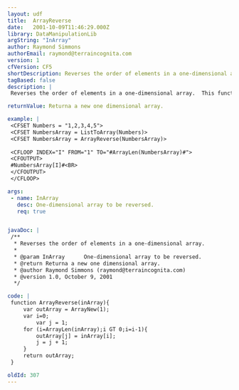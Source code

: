 ```yaml
---
layout: udf
title:  ArrayReverse
date:   2001-10-09T11:46:29.000Z
library: DataManipulationLib
argString: "InArray"
author: Raymond Simmons
authorEmail: raymond@terraincognita.com
version: 1
cfVersion: CF5
shortDescription: Reverses the order of elements in a one-dimensional array.
tagBased: false
description: |
 Reverses the order of elements in a one-dimensional array.  This function takes a one-dimensional array and returns a new one with the values from the first in reverse order.

returnValue: Returna a new one dimensional array.

example: |
 <CFSET Numbers = "1,2,3,4,5">
 <CFSET NumbersArray = ListToArray(Numbers)>
 <CFSET NumbersArray = ArrayReverse(NumbersArray)>
 
 <CFLOOP INDEX="I" FROM="1" TO="#ArrayLen(NumbersArray)#">
 <CFOUTPUT>
 #NumbersArray[I]#<BR>
 </CFOUTPUT>
 </CFLOOP>

args:
 - name: InArray
   desc: One-dimensional array to be reversed.
   req: true


javaDoc: |
 /**
  * Reverses the order of elements in a one-dimensional array.
  * 
  * @param InArray      One-dimensional array to be reversed. 
  * @return Returna a new one dimensional array. 
  * @author Raymond Simmons (raymond@terraincognita.com) 
  * @version 1.0, October 9, 2001 
  */

code: |
 function ArrayReverse(inArray){
     var outArray = ArrayNew(1);
     var i=0;
         var j = 1;
     for (i=ArrayLen(inArray);i GT 0;i=i-1){
         outArray[j] = inArray[i];
         j = j + 1;
     }
     return outArray;
 }

oldId: 307
---
```


